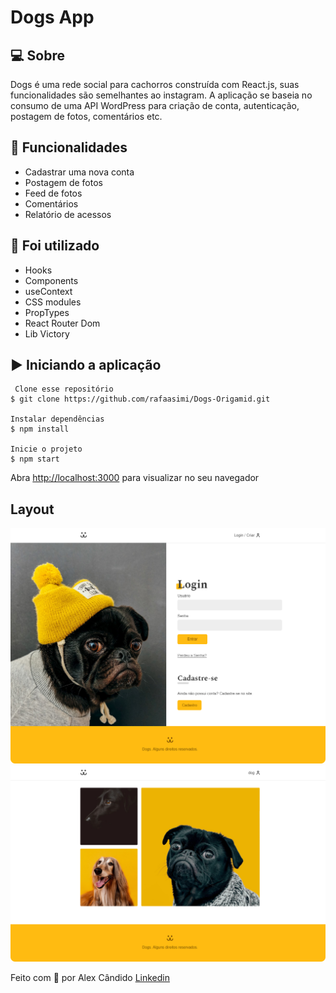 # Dogs App

## 💻 Sobre

Dogs é uma rede social para cachorros construída com React.js, suas funcionalidades são semelhantes ao instagram. A aplicação se baseia no consumo de uma API WordPress para criação de conta, autenticação, postagem de fotos, comentários etc.

## 🎯 Funcionalidades

- Cadastrar uma nova conta
- Postagem de fotos
- Feed de fotos
- Comentários
- Relatório de acessos

## 🚀 Foi utilizado

- Hooks
- Components
- useContext
- CSS modules
- PropTypes
- React Router Dom
- Lib Victory

## ▶️ Iniciando a aplicação

     Clone esse repositório
    $ git clone https://github.com/rafaasimi/Dogs-Origamid.git

    Instalar dependências
    $ npm install

    Inicie o projeto
    $ npm start

Abra [http://localhost:3000](http://localhost:3000) para visualizar no seu navegador

## Layout

<img src="/src/fotos/dogs-app.png" alt="layout">
<img src="/src/fotos/dogs-web.png" alt="layout">

Feito com 💙 por Alex Cândido [Linkedin](https://www.linkedin.com/in/alexcndd/)
